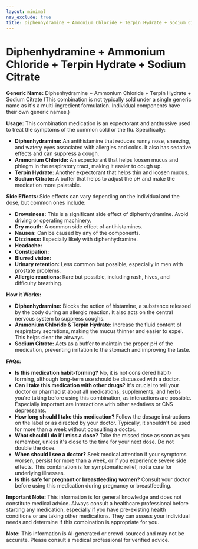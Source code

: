 ```yaml
---
layout: minimal
nav_exclude: true
title: Diphenhydramine + Ammonium Chloride + Terpin Hydrate + Sodium Citrate
---
```


# Diphenhydramine + Ammonium Chloride + Terpin Hydrate + Sodium Citrate

**Generic Name:** Diphenhydramine + Ammonium Chloride + Terpin Hydrate + Sodium Citrate  (This combination is not typically sold under a single generic name as it's a multi-ingredient formulation.  Individual components have their own generic names.)

**Usage:**  This combination medication is an expectorant and antitussive used to treat the symptoms of the common cold or the flu.  Specifically:

* **Diphenhydramine:** An antihistamine that reduces runny nose, sneezing, and watery eyes associated with allergies and colds. It also has sedative effects and can suppress a cough.
* **Ammonium Chloride:** An expectorant that helps loosen mucus and phlegm in the respiratory tract, making it easier to cough up.
* **Terpin Hydrate:** Another expectorant that helps thin and loosen mucus.
* **Sodium Citrate:** A buffer that helps to adjust the pH and make the medication more palatable.


**Side Effects:** Side effects can vary depending on the individual and the dose, but common ones include:

* **Drowsiness:** This is a significant side effect of diphenhydramine.  Avoid driving or operating machinery.
* **Dry mouth:**  A common side effect of antihistamines.
* **Nausea:**  Can be caused by any of the components.
* **Dizziness:** Especially likely with diphenhydramine.
* **Headache:**
* **Constipation:**
* **Blurred vision:**
* **Urinary retention:**  Less common but possible, especially in men with prostate problems.
* **Allergic reactions:**  Rare but possible, including rash, hives, and difficulty breathing.


**How it Works:**

* **Diphenhydramine:** Blocks the action of histamine, a substance released by the body during an allergic reaction.  It also acts on the central nervous system to suppress coughs.
* **Ammonium Chloride & Terpin Hydrate:** Increase the fluid content of respiratory secretions, making the mucus thinner and easier to expel. This helps clear the airways.
* **Sodium Citrate:** Acts as a buffer to maintain the proper pH of the medication, preventing irritation to the stomach and improving the taste.


**FAQs:**

* **Is this medication habit-forming?** No, it is not considered habit-forming, although long-term use should be discussed with a doctor.
* **Can I take this medication with other drugs?**  It's crucial to tell your doctor or pharmacist about all medications, supplements, and herbs you're taking before using this combination, as interactions are possible.  Especially important are interactions with other sedatives or CNS depressants.
* **How long should I take this medication?** Follow the dosage instructions on the label or as directed by your doctor. Typically, it shouldn't be used for more than a week without consulting a doctor.
* **What should I do if I miss a dose?** Take the missed dose as soon as you remember, unless it's close to the time for your next dose.  Do not double the dose.
* **When should I see a doctor?** Seek medical attention if your symptoms worsen, persist for more than a week, or if you experience severe side effects.  This combination is for symptomatic relief, not a cure for underlying illnesses.
* **Is this safe for pregnant or breastfeeding women?** Consult your doctor before using this medication during pregnancy or breastfeeding.


**Important Note:** This information is for general knowledge and does not constitute medical advice. Always consult a healthcare professional before starting any medication, especially if you have pre-existing health conditions or are taking other medications.  They can assess your individual needs and determine if this combination is appropriate for you.


**Note:** This information is AI-generated or crowd-sourced and may not be accurate. Please consult a medical professional for verified advice.